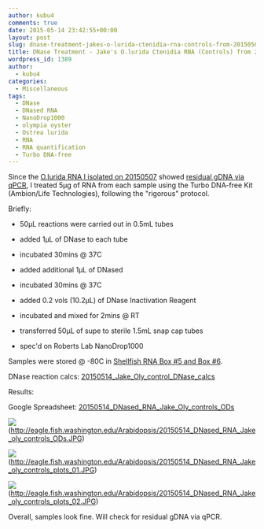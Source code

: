 ```yaml
---
author: kubu4
comments: true
date: 2015-05-14 23:42:55+00:00
layout: post
slug: dnase-treatment-jakes-o-lurida-ctenidia-rna-controls-from-20150507
title: DNase Treatment - Jake's O.lurida Ctenidia RNA (Controls) from 20150507
wordpress_id: 1389
author:
  - kubu4
categories:
  - Miscellaneous
tags:
  - DNase
  - DNased RNA
  - NanoDrop1000
  - olympia oyster
  - Ostrea lurida
  - RNA
  - RNA quantification
  - Turbo DNA-free
---
```


Since the [O.lurida RNA I isolated on 20150507](https://robertslab.github.io/sams-notebook/2015-05-07-rna-isolation-jakes-o-lurida-ctenidia-control-from-20150422.html) showed [residual gDNA via qPCR](https://robertslab.github.io/sams-notebook/2015-05-12-qpcr-jake-o-lurida-ctenidia-rna-control-samples-from-20150507.html), I treated 5μg of RNA from each sample using the Turbo DNA-free Kit (Ambion/Life Technologies), following the "rigorous" protocol.

Briefly:




    
  * 50μL reactions were carried out in 0.5mL tubes

    
  * added 1μL of DNase to each tube

    
  * incubated 30mins @ 37C

    
  * added additional 1μL of DNased

    
  * incubated 30mins @ 37C

    
  * added 0.2 vols (10.2μL) of DNase Inactivation Reagent

    
  * incubated and mixed for 2mins @ RT

    
  * transferred 50μL of supe to sterile 1.5mL snap cap tubes

    
  * spec'd on Roberts Lab NanoDrop1000



Samples were stored @ -80C in [Shellfish RNA Box #5 and Box #6](https://docs.google.com/spreadsheet/ccc?key=0AmS_90rPaQMzcHdyU1d0MDVMLWpaTWdadnJSd0M4UUE&usp=sharing).

DNase reaction calcs: [20150514_Jake_Oly_control_DNase_calcs](https://docs.google.com/spreadsheets/d/1KS3tJand0vKSs6ZJk9t-hChZYmM0--RhcXiR8gDOlYo/edit?usp=sharing)







Results:



Google Spreadsheet: [20150514_DNased_RNA_Jake_Oly_controls_ODs](https://docs.google.com/spreadsheets/d/1vblT6zrN89k0RNi5XM1e6uaZvso1ZFCSvyIsnhhlU9E/edit?usp=sharing)



![](https://eagle.fish.washington.edu/Arabidopsis/20150514_DNased_RNA_Jake_oly_controls_ODs.JPG)(http://eagle.fish.washington.edu/Arabidopsis/20150514_DNased_RNA_Jake_oly_controls_ODs.JPG)



![](https://eagle.fish.washington.edu/Arabidopsis/20150514_DNased_RNA_Jake_oly_controls_plots_01.JPG)(http://eagle.fish.washington.edu/Arabidopsis/20150514_DNased_RNA_Jake_oly_controls_plots_01.JPG)



![](https://eagle.fish.washington.edu/Arabidopsis/20150514_DNased_RNA_Jake_oly_controls_plots_02.JPG)(http://eagle.fish.washington.edu/Arabidopsis/20150514_DNased_RNA_Jake_oly_controls_plots_02.JPG)



Overall, samples look fine. Will check for residual gDNA via qPCR.
